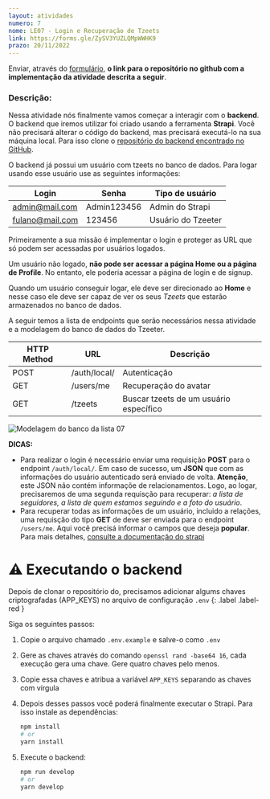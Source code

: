 ```yaml
---
layout: atividades
numero: 7
nome: LE07 - Login e Recuperação de Tzeets
link: https://forms.gle/ZySV3YUZLQMpWWHK9
prazo: 20/11/2022
---
```


Enviar, através do <a href="{{ page.link }}" target="_blank">formulário</a>, **o link para o repositório no github com a implementação da atividade descrita a seguir**. 

### Descrição:

Nessa atividade nós finalmente vamos começar a interagir com o **backend**.
O backend que iremos utilizar foi criado usando a ferramenta **Strapi**.
Você não precisará alterar o código do backend, mas precisará executá-lo na sua máquina local. Para isso clone o <a href="https://github.com/profBruno-UFC-Qx/qxd0020-tzeeter-backend" target="_blank">repositório do backend encontrado no GitHub</a>.

O backend já possui um usuário com tzeets no banco de dados. Para logar usando esse usuário use as seguintes informações:

| Login | Senha | Tipo de usuário |
| --- | --- | --- |
| admin@mail.com | Admin123456 | Admin do Strapi |
| fulano@mail.com | 123456 | Usuário do Tzeeter |

Primeiramente a sua missão é implementar o login e proteger as URL que só podem ser acessadas por usuários logados.

Um usuário não logado, **não pode ser acessar a página Home ou a página de Profile**. No entanto, ele poderia acessar a página de login e de signup.

Quando um usuário conseguir logar, ele deve ser direcionado ao **Home** e nesse caso ele deve ser capaz de ver os seus *Tzeets* que estarão armazenados no banco de dados.

A seguir temos a lista de endpoints que serão necessários nessa atividade e a modelagem do banco de dados do Tzeeter.

| HTTP Method | URL | Descrição |
| --- | --- | --- |
| POST | /auth/local/ | Autenticação |
| GET | /users/me | Recuperação do avatar |
| GET | /tzeets | Buscar tzeets de um usuário específico |

![Modelagem do banco da lista 07]({{site.baseurl}}/assets/listas/07/modelagem.png)

**DICAS:**

- Para realizar o login é necessário enviar uma requisição **POST** para o endpoint `/auth/local/`. Em caso de sucesso, um **JSON** que com as informações do usuário autenticado será enviado de volta. **Atenção**, este JSON não contém informaçõe de relacionamentos. Logo, ao logar, precisaremos de uma segunda requisção para recuperar: *a lista de seguidores, a lista de quem estamos seguindo e a foto do usuário*.
- Para recuperar todas as informações de um usuário, incluido a relações, uma requisção do tipo **GET** de deve ser enviada para o endpoint `/users/me`. Aqui você precisá informar o campos que deseja **popular**. Para mais detalhes, <a href="" target="_blank">consulte a documentação do strapi</a>


# ⚠️ Executando o backend

Depois de clonar o repositório do, precisamos adicionar algums chaves criptografadas (APP_KEYS) no arquivo de configuração `.env` 
{: .label .label-red }

Siga os seguintes passos:

1. Copie o arquivo chamado `.env.example` e salve-o como `.env`
2. Gere as chaves através do comando `openssl rand -base64 16`, cada execução gera uma chave. Gere quatro chaves pelo menos.
3. Copie essa chaves e atribua a variável `APP_KEYS` separando as chaves com vírgula
4. Depois desses passos você poderá finalmente executar o Strapi. Para isso  instale as dependências:

    ```bash
    npm install
    # or 
    yarn install
    ```

5. Execute o backend:

    ```bash
    npm run develop
    # or
    yarn develop
    ```


